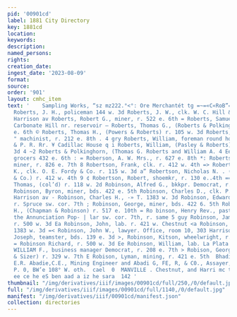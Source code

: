 ```yaml
---
pid: '00901cd'
label: 1881 City Directory
key: 1881cd
location: 
keywords: 
description: 
named_persons: 
rights: 
creation_date: 
ingest_date: '2023-08-09'
format: 
source: 
order: '901'
layout: cmhc_item
text: '    Sampling Works, “sz mz222.°<°: Ore Merchantét tg =~=«C«RoB”=*é=“‘SS”S*~<;*‘“;*‘“;*‘éROSCSC*~*”  =
  Roberts, J. H., policeman 144 w. 3d Roberts, J. W., clk. W. C. Hill & Co. r. 407
  Harrison av Roberts, Robert G., miner, r. 522 e. 6th = Roberts, Samuel, miner, r.
  Carbonate Hill nr. reservoir — Roberts, Thomas G., (Roberts & Polkinghorn) r. 432
  e. 6th © Roberts, Thomas H., (Powers & Roberts) r. 105 w. 3d Roberts, Thomas L.,
  " machinist, r. 212 e. 8th . 4 gry Roberts, William, foreman round house D.,S. P.
  & P. R. Rr. ¥ Cadillac House q i Roberts, William, (Pasley & Roberts) r. 217 e.
  3d 4 ~2 Roberts & Polkinghorn, (Thomas G. Roberts and William A. 4 Ee Polkinghorn)
  grocers 432 e. 6th : = Roberson, A. W. Mrs., r. 627 e. 8th *: Robertson, Andrew,
  miner, r. 826 e. 7th 8 Robertson, Frank, clk. r. 412 w. 4th => Robertson, Frank
  K., clk. O. E. Fordy & Co. r. 115 w. 3d a” Robertson, Nicholas N. . (O. E. Fordy
  & Co.) r. 412 w. 4th 9 ¢ Robertson, Robert, shoemkr, r. 130 e..4th == Robertson,
  Thomas, (col’d) r. 118 w. 2d Robinson, Alfred G., bkkpr. Democrat, r. 208 e. 7th
  Robinson, Byron, miner, bds. 422 e. 5th Robinson, Charles D., clk. P. O. r. 1415
  Harrison av - Robinson, Charles H., -» T. 1383 w. 3d Robinson, Edward S., engineer,
  r. Spruce sw. cor. 7th ; Robinson, George, miner, bds. 422 6. 5th Robinson, George
  H., (Chapman & Robinson) r. 517 e. 10th = Ro binson, Henry Rev., pastor Church of
  the Annunciation Pop- | lar sw. cor. 7th, r. same 5 guy Robinson, James, musician,
  r. 500 w. 3d Ea Robinson, John, lab. r. 421 w. Chestnut <a Robinson, John A., r.
  1383 w. 3d =< Robinson, John W., lawyer. Office, room 10, 303 Harrison av — = Robinson,
  Joseph, teamster, bds. 139 e. 3d >, Robinson, Kitson, wheelwright, r. 411 e. 12th
  = Robinson Richard, r. 500 w. 3d Ee Robinson, William, lab. La Plata Smelter SRE?
  WILLIAM F., business manager Democrat, r. 208 e. 7th > Robison, George M., (Robison
  & Sizer) r. 329 w. 7th E Robison, Lyman, mining, r. 421 e. 5th  Bhadia CF D O.N,,
  E.R. Abadie,C.E., Mining Engineer and Abadi G, FE, R, & C0., Assayer, "Basement
  P. 0, BW’e 108° W. oth.  cael  0  MANVILLE . Chestnut, and Harri mc tN eee ates
  ee ce he eS ben aad a iz he sara  142 '
thumbnail: "/img/derivatives/iiif/images/00901cd/full/250,/0/default.jpg"
full: "/img/derivatives/iiif/images/00901cd/full/1140,/0/default.jpg"
manifest: "/img/derivatives/iiif/00901cd/manifest.json"
collection: directories
---
```

